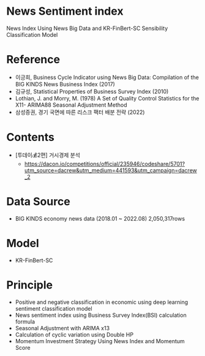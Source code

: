 # News Sentiment index
News Index Using News Big Data and KR-FinBert-SC Sensibility Classification Model

# Reference
* 이긍희, Business Cycle Indicator using News Big Data: Compilation of the BIG KINDS News Business Index (2017)
* 김규성, Statistical Properties of Business Survey Index (2010)
* Lothian, J. and Morry, M. (1978) A Set of Quality Control Statistics for the X11- ARIMA88 Seasonal Adjustment Method
* 삼성증권, 경기 국면에 따른 리스크 팩터 배분 전략 (2022) 

# Contents
* [투데이💰2편] 거시경제 분석
  * https://dacon.io/competitions/official/235946/codeshare/5701?utm_source=dacrew&utm_medium=441593&utm_campaign=dacrew_2

# Data Source
* BIG KINDS economy news data (2018.01 ~ 2022.08) 2,050,317rows

# Model
* KR-FinBert-SC

# Principle
* Positive and negative classification in economic using deep learning sentiment classification model
* News sentiment index using Business Survey Index(BSI) calculation formula
* Seasonal Adjustment with ARIMA x13
* Calculation of cyclic variation using Double HP
* Momentum Investment Strategy Using News Index and Momentum Score

